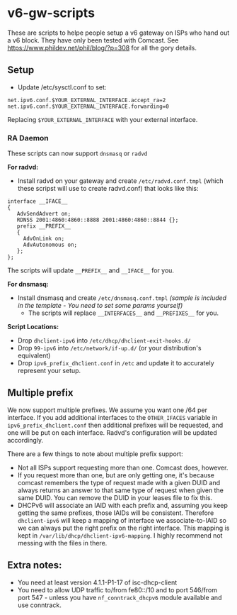 # v6-gw-scripts

These are scripts to helpe people setup a v6 gateway on ISPs who hand out a v6 block. They have only been tested with Comcast. See https://www.phildev.net/phil/blog/?p=308 for all the gory details.

## Setup

* Update /etc/sysctl.conf to set:

```
net.ipv6.conf.$YOUR_EXTERNAL_INTERFACE.accept_ra=2
net.ipv6.conf.$YOUR_EXTERNAL_INTERFACE.forwarding=0
```

Replacing `$YOUR_EXTERNAL_INTERFACE` with your external interface.

### RA Daemon

These scripts can now support `dnsmasq` or `radvd`

**For radvd:**

* Install radvd on your gateway and create `/etc/radvd.conf.tmpl` (which these scripst will use to create radvd.conf) that looks like this:

```
interface __IFACE__
{
   AdvSendAdvert on;
   RDNSS 2001:4860:4860::8888 2001:4860:4860::8844 {};
   prefix __PREFIX__
   {
     AdvOnLink on;
     AdvAutonomous on;
   };
};
```

The scripts will update `__PREFIX__` and `__IFACE__` for you.

**For dnsmasq:**

* Install dnsmasq and create `/etc/dnsmasq.conf.tmpl` *(sample is included in the template - You need to set some params yourself)*
  * The scripts will replace `__INTERFACES__` and `__PREFIXES__` for you.

**Script Locations:**

* Drop `dhclient-ipv6` into `/etc/dhcp/dhclient-exit-hooks.d/`
* Drop `99-ipv6` into `/etc/network/if-up.d/` (or your distribution's equivalent)
* Drop `ipv6_prefix_dhclient.conf` in `/etc` and update it to accurately represent your setup.

## Multiple prefix

We now support multiple prefixes. We assume you want one /64 per interface. If you add additional interfaces to the `OTHER_IFACES` variable in `ipv6_prefix_dhclient.conf` then additional prefixes will be requested, and one will be put on each interface. Radvd's configuration will be updated accordingly.

There are a few things to note about multiple prefix support:
* Not all ISPs support requesting more than one. Comcast does, however.
* If you request more than one, but are only getting one, it's because comcast remembers the type of request made with a given DUID and always returns an answer to that same type of request when given the same DUID. You can remove the DUID in your leases file to fix this.
* DHCPv6 will associate an IAID with each prefix and, assuming you keep getting the same prefixes, those IAIDs will be consistent. Therefore `dhclient-ipv6` will keep a mapping of interface we associate-to-IAID so we can always put the right prefix on the right interface. This mapping is kept in `/var/lib/dhcp/dhclient-ipv6-mapping`. I highly recommend not messing with the files in there.

## Extra notes:

* You need at least version 4.1.1-P1-17 of isc-dhcp-client
* You need to allow UDP traffic to/from fe80::/10 and to port 546/from port 547 - unless you have `nf_conntrack_dhcpv6` module available and use conntrack.
